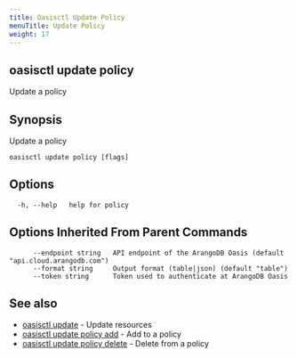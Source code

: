 ```yaml
---
title: Oasisctl Update Policy
menuTitle: Update Policy
weight: 17
---
```

## oasisctl update policy

Update a policy

## Synopsis
Update a policy

```
oasisctl update policy [flags]
```

## Options
```
  -h, --help   help for policy
```

## Options Inherited From Parent Commands
```
      --endpoint string   API endpoint of the ArangoDB Oasis (default "api.cloud.arangodb.com")
      --format string     Output format (table|json) (default "table")
      --token string      Token used to authenticate at ArangoDB Oasis
```

## See also
* [oasisctl update](_index.md)	 - Update resources
* [oasisctl update policy add](update-policy-add.md)	 - Add to a policy
* [oasisctl update policy delete](update-policy-delete.md)	 - Delete from a policy


